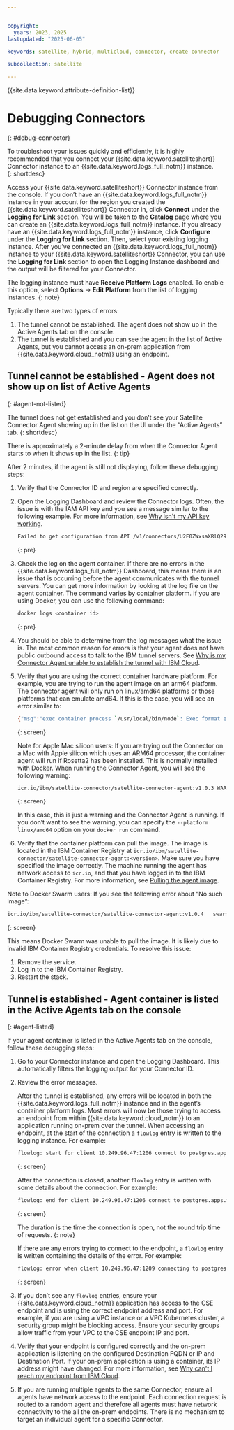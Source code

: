 ```yaml
---


copyright:
  years: 2023, 2025
lastupdated: "2025-06-05"

keywords: satellite, hybrid, multicloud, connector, create connector

subcollection: satellite

---
```


{{site.data.keyword.attribute-definition-list}}

# Debugging Connectors
{: #debug-connector}
  
To troubleshoot your issues quickly and efficiently, it is highly recommended that you connect your {{site.data.keyword.satelliteshort}} Connector instance to an {{site.data.keyword.logs_full_notm}} instance.  
{: shortdesc}
  
Access your {{site.data.keyword.satelliteshort}} Connector instance from the console. If you don’t have an {{site.data.keyword.logs_full_notm}} instance in your account for the region you created the {{site.data.keyword.satelliteshort}} Connector in, click **Connect** under the **Logging for Link** section. You will be taken to the **Catalog** page where you can create an {{site.data.keyword.logs_full_notm}} instance. If you already have an {{site.data.keyword.logs_full_notm}} instance, click **Configure** under the **Logging for Link** section. Then, select your existing logging instance. After you’ve connected an {{site.data.keyword.logs_full_notm}} instance to your {{site.data.keyword.satelliteshort}} Connector, you can use the **Logging for Link** section to open the Logging Instance dashboard and the output will be filtered for your Connector.
  
The logging instance must have **Receive Platform Logs** enabled. To enable this option, select **Options** -> **Edit Platform** from the list of logging instances.
{: note}

Typically there are two types of errors:
1. The tunnel cannot be established. The agent does not show up in the Active Agents tab on the console.
2. The tunnel is established and you can see the agent in the list of Active Agents, but you cannot access an on-prem application from {{site.data.keyword.cloud_notm}} using an endpoint.  
  
## Tunnel cannot be established - Agent does not show up on list of Active Agents
{: #agent-not-listed}
  
The tunnel does not get established and you don’t see your Satellite Connector Agent showing up in the list on the UI under the “Active Agents” tab. 
{: shortdesc}
  
There is approximately a 2-minute delay from when the Connector Agent starts to when it shows up in the list. 
{: tip}

After 2 minutes, if the agent is still not displaying, follow these debugging steps:

1. Verify that the Connector ID and region are specified correctly.

1. Open the Logging Dashboard and review the Connector logs. Often, the issue is with the IAM API key and you see a message similar to the following example. For more information, see [Why isn't my API key working](/docs/satellite?topic=satellite-ts-connector-api).
    ```sh
    Failed to get configuration from API /v1/connectors/U2F0ZWxsaXRlQ29ubmVjdG9yOiJjaTExMGxpdzFwazluMGdybXUyMCI, region us-east, code: 401. IAM Error: "status code: 400. Provided API key could not be found.", API Error: "null", hostname: "482bddf6c60b"
    ```
    {: pre} 

  
1. Check the log on the agent container. If there are no errors in the {{site.data.keyword.logs_full_notm}} Dashboard, this means there is an issue that is occurring before the agent communicates with the tunnel servers. You can get more information by looking at the log file on the agent container. The command varies by container platform. If you are using Docker, you can use the following command:
    ```sh
    docker logs <container id>
    ```
    {: pre}
  
1. You should be able to determine from the log messages what the issue is. The most common reason for errors is that your agent does not have public outbound access to talk to the IBM tunnel servers. See [Why is my Connector Agent unable to establish the tunnel with IBM Cloud](/docs/satellite?topic=satellite-ts-connector-tunnel).

  
1. Verify that you are using the correct container hardware platform. For example, you are trying to run the agent image on an arm64 platform. The connector agent will only run on linux/amd64 platforms or those platforms that can emulate amd64. If this is the case, you will see an error similar to:
    ```sh
    {"msg":"exec container process `/usr/local/bin/node`: Exec format error","level":"error","time":"2023-06-16T14:37:54.000567792Z"}
    ```
    {: screen}  
    
    Note for Apple Mac silicon users: If you are trying out the Connector on a Mac with Apple silicon which uses an ARM64 processor, the container agent will run if Rosetta2 has been installed. This is normally installed with Docker. When running the Connector Agent, you will see the following warning:
    ```sh
    icr.io/ibm/satellite-connector/satellite-connector-agent:v1.0.3 WARNING: The requested image's platform (linux/amd64) does not match the detected host platform (linux/arm64/v8) and no specific platform was requested 43064456c42434f056348a32773a732d02d4a68690fc6b2b36790be8daa49bb2
    ```
    {: screen} 
       
    In this case, this is just a warning and the Connector Agent is running. If you don’t want to see the warning, you can specify the `--platform linux/amd64` option on your `docker run` command.

1. Verify that the container platform can pull the image. The image is located in the IBM Container Registry at `icr.io/ibm/satellite-connector/satellite-connector-agent:<version>`.  Make sure you have specified the image correctly. The machine running the agent has network access to `icr.io`, and that you have logged in to the IBM Container Registry. For more information, see [Pulling the agent image](/docs/satellite?topic=satellite-run-agent-locally#pull-agent-image).
  
Note to Docker Swarm users: If you see the following error about “No such image”:
```sh
icr.io/ibm/satellite-connector/satellite-connector-agent:v1.0.4   swarm-worker1   Shutdown    Rejected 5 minutes ago   "No such image: icr.io/ibm/sat…" 
```
{: screen}   
  
This means Docker Swarm was unable to pull the image. It is likely due to invalid IBM Container Registry credentials. To resolve this issue:
1. Remove the service.
2. Log in to the IBM Container Registry.
3. Restart the stack.
  
  
## Tunnel is established - Agent container is listed in the Active Agents tab on the console
{: #agent-listed} 

If your agent container is listed in the Active Agents tab on the console, follow these debugging steps:
  
1. Go to your Connector instance and open the Logging Dashboard. This automatically filters the logging output for your Connector ID. 
  
1. Review the error messages.
  
    After the tunnel is established, any errors will be located in both the {{site.data.keyword.logs_full_notm}} instance and in the agent’s container platform logs. Most errors will now be those trying to access an endpoint from within {{site.data.keyword.cloud_notm}} to an application running on-prem over the tunnel. When accessing an endpoint, at the start of the connection a `flowlog` entry is written to the logging instance. For example:
    ```sh
    flowlog: start for client 10.249.96.47:1206 connect to postgres.apps.wdc6.toddjohn.net:5432, conn_type: location
    ```
    {: screen}     
      
    After the connection is closed, another `flowlog` entry is written with some details about the connection. For example:  
    ```sh
    flowlog: end for client 10.249.96.47:1206 connect to postgres.apps.wdc6.toddjohn.net:5432, conn_type: location, duration 387 ms, BytesToCloud 2444, BytesFromCloud 168
    ```
    {: screen}    
      
    The duration is the time the connection is open, not the round trip time of requests. 
    {: note} 
      
    If there are any errors trying to connect to the endpoint, a `flowlog` entry is written containing the details of the error. For example:
    ```sh
    flowlog: error when client 10.249.96.47:1209 connecting to postgres.apps.wdc6.toddjohn.net:5433, conn_type: location, detail: connect ECONNREFUSED 192.168.3.84:5433
    ```
    {: screen}

 
1. If you don’t see any `flowlog`  entries, ensure your {{site.data.keyword.cloud_notm}} application has access to the CSE endpoint and is using the correct endpoint address and port. For example, if you are using a VPC instance or a VPC Kubernetes cluster, a security group might be blocking access. Ensure your security groups allow traffic from your VPC to the CSE endpoint IP and port.
  
1. Verify that your endpoint is configured correctly and the on-prem application is listening on the configured Destination FQDN or IP and Destination Port. If your on-prem application is using a container, its IP address might have changed. For more information, see [Why can't I reach my endpoint from IBM Cloud](/docs/satellite?topic=satellite-ts-connector-cannot-reach).
  
1. If you are running multiple agents to the same Connector, ensure all agents have network access to the endpoint. Each connection request is routed to a random agent and therefore all agents must have network connectivity to the all the on-prem endpoints. There is no mechanism to target an individual agent for a specific Connector.


  
